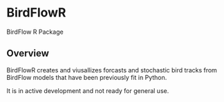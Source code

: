 # BirdFlowR

BirdFlow R Package

## Overview

BirdFlowR creates and viusallizes forcasts and stochastic bird tracks from BirdFlow models that have been previously fit in Python.

It is in active development and not ready for general use. 


